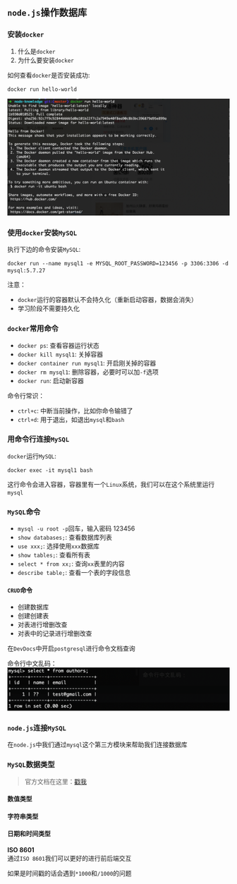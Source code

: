 ## `node.js`操作数据库
### 安装`docker`
1. 什么是`docker`
2. 为什么要安装`docker`

如何查看`docker`是否安装成功:  
```shell script
docker run hello-world
```
![](https://raw.githubusercontent.com/wangkaiwd/drawing-bed/master/docker-install-hello-world.png)

### 使用`docker`安装`MySQL` 
执行下边的命令安装`MySQL`:
```shell script
docker run --name mysql1 -e MYSQL_ROOT_PASSWORD=123456 -p 3306:3306 -d mysql:5.7.27
```

注意：
* `docker`运行的容器默认不会持久化（重新启动容器，数据会消失）
* 学习阶段不需要持久化

### `docker`常用命令
* `docker ps`: 查看容器运行状态
* `docker kill mysql1`: 关掉容器
* `docker container run mysql1`: 开启刚关掉的容器
* `docker rm mysql1`: 删除容器，必要时可以加`-f`选项
*  `docker run`: 启动新容器

命令行常识： 
* `ctrl+c`: 中断当前操作，比如你命令输错了
* `ctrl+d`: 用于退出，如退出`mysql`和`bash`
### 用命令行连接`MySQL`

`docker`运行`MySQL`:  
```shell script
docker exec -it mysql1 bash
```
这行命令会进入容器，容器里有一个`Linux`系统，我们可以在这个系统里运行`mysql`

### `MySQL`命令
* `mysql -u root -p`回车，输入密码 123456
* `show databases;`: 查看数据库列表
* `use xxx;`: 选择使用`xxx`数据库
* `show tables;`: 查看所有表
* `select * from xx;`: 查询`xx`表里的内容
* `describe table;`: 查看一个表的字段信息 

#### `CRUD`命令

* 创建数据库
* 创建创建表
* 对表进行增删改查
* 对表中的记录进行增删改查

在`DevDocs`中开启`postgresql`进行命令文档查询

命令行中文乱码：
![](https://raw.githubusercontent.com/wangkaiwd/drawing-bed/master/mysql-chinese-messy-code.png)

### `node.js`连接`MySQL`
在`node.js`中我们通过`mysql`这个第三方模块来帮助我们连接数据库

### `MySQL`数据类型
> 官方文档在这里：[戳我](https://dev.mysql.com/doc/refman/8.0/en/data-type-overview.html)

#### 数值类型
#### 字符串类型
#### 日期和时间类型

**ISO 8601**  
通过`ISO 8601`我们可以更好的进行前后端交互

如果是时间戳的话会遇到`*1000`和`/1000`的问题




